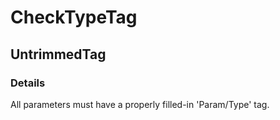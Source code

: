 ﻿---  
uid: Validator_2_61_3  
---

# CheckTypeTag

## UntrimmedTag

### Details

All parameters must have a properly filled\-in 'Param\/Type' tag.
